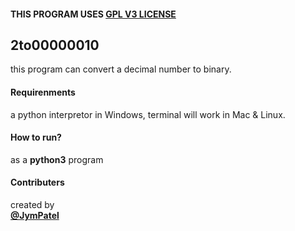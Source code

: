 #### THIS PROGRAM USES [GPL V3 LICENSE](../../LICENSE)

## 2to00000010
this program can convert a decimal number to binary.

#### Requirenments
a python interpretor in Windows, terminal will work in Mac & Linux.

#### How to run?
as a **python3** program

#### Contributers
created by  
[**@JymPatel**](https://github.com/JymPatel)  
